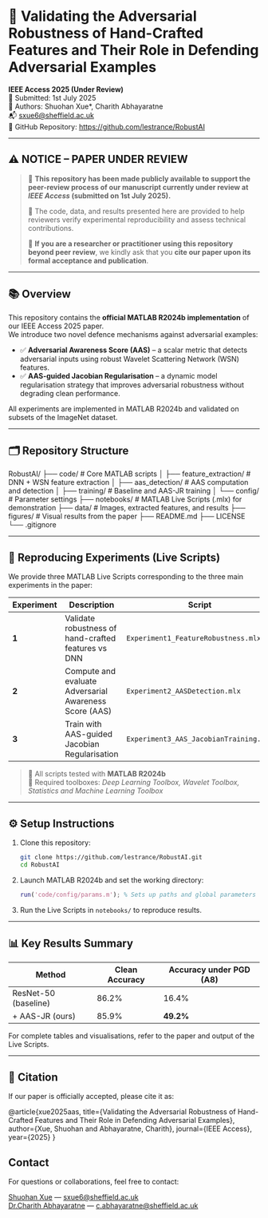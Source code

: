 # 📄 Validating the Adversarial Robustness of Hand-Crafted Features and Their Role in Defending Adversarial Examples

**IEEE Access 2025 (Under Review)**  
📅 Submitted: 1st July 2025  
🧠 Authors: Shuohan Xue*, Charith Abhayaratne  
📬 [sxue6@sheffield.ac.uk](mailto:sxue6@sheffield.ac.uk)  
🔗 GitHub Repository: https://github.com/lestrance/RobustAI

---

## ⚠️ NOTICE – PAPER UNDER REVIEW

> 📢 **This repository has been made publicly available to support the peer-review process of our manuscript currently under review at _IEEE Access_ (submitted on 1st July 2025).**  
>  
> 🧪 The code, data, and results presented here are provided to help reviewers verify experimental reproducibility and assess technical contributions.  
>  
> 📌 **If you are a researcher or practitioner using this repository beyond peer review**, we kindly ask that you **cite our paper upon its formal acceptance and publication**.

---

## 📚 Overview

This repository contains the **official MATLAB R2024b implementation** of our IEEE Access 2025 paper.  
We introduce two novel defence mechanisms against adversarial examples:

- ✅ **Adversarial Awareness Score (AAS)** – a scalar metric that detects adversarial inputs using robust Wavelet Scattering Network (WSN) features.
- ✅ **AAS-guided Jacobian Regularisation** – a dynamic model regularisation strategy that improves adversarial robustness without degrading clean performance.

All experiments are implemented in MATLAB R2024b and validated on subsets of the ImageNet dataset.

---

## 🗂 Repository Structure

RobustAI/
├── code/ # Core MATLAB scripts
│ ├── feature_extraction/ # DNN + WSN feature extraction
│ ├── aas_detection/ # AAS computation and detection
│ ├── training/ # Baseline and AAS-JR training
│ └── config/ # Parameter settings
├── notebooks/ # MATLAB Live Scripts (.mlx) for demonstration
├── data/ # Images, extracted features, and results
├── figures/ # Visual results from the paper
├── README.md
├── LICENSE
└── .gitignore

---

## 🧪 Reproducing Experiments (Live Scripts)

We provide three MATLAB Live Scripts corresponding to the three main experiments in the paper:

| Experiment | Description | Script |
|-----------|-------------|--------|
| **1** | Validate robustness of hand-crafted features vs DNN | `Experiment1_FeatureRobustness.mlx` |
| **2** | Compute and evaluate Adversarial Awareness Score (AAS) | `Experiment2_AASDetection.mlx` |
| **3** | Train with AAS-guided Jacobian Regularisation | `Experiment3_AAS_JacobianTraining.mlx` |

> 🧭 All scripts tested with **MATLAB R2024b**  
> 🧰 Required toolboxes: *Deep Learning Toolbox, Wavelet Toolbox, Statistics and Machine Learning Toolbox*

---

## ⚙️ Setup Instructions

1. Clone this repository:
    ```bash
    git clone https://github.com/lestrance/RobustAI.git
    cd RobustAI
    ```

2. Launch MATLAB R2024b and set the working directory:
    ```matlab
    run('code/config/params.m'); % Sets up paths and global parameters
    ```

3. Run the Live Scripts in `notebooks/` to reproduce results.

---

## 📊 Key Results Summary

| Method                | Clean Accuracy | Accuracy under PGD (A8) |
|-----------------------|----------------|--------------------------|
| ResNet-50 (baseline)  | 86.2%          | 16.4%                    |
| + AAS-JR (ours)       | 85.9%          | **49.2%**                |

For complete tables and visualisations, refer to the paper and output of the Live Scripts.

---

## 📎 Citation

If our paper is officially accepted, please cite it as:

@article{xue2025aas,
  title={Validating the Adversarial Robustness of Hand-Crafted Features and Their Role in Defending Adversarial Examples},
  author={Xue, Shuohan and Abhayaratne, Charith},
  journal={IEEE Access},
  year={2025}
}


## Contact

For questions or collaborations, feel free to contact:

[Shuohan Xue](https://ieeexplore.ieee.org/author/37088931505) — sxue6@sheffield.ac.uk  
[Dr.Charith Abhayaratne](https://www.sheffield.ac.uk/eee/people/academic/charith-abhayaratne) — c.abhayaratne@sheffield.ac.uk
